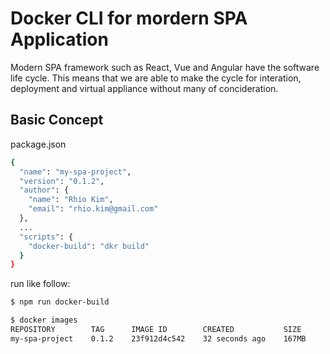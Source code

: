 # Docker CLI for mordern SPA Application

Modern SPA framework such as React, Vue and Angular have the software life cycle.
This means that we are able to make the cycle for interation, deployment and virtual appliance
without many of concideration.

## Basic Concept

package.json

```bash
{
  "name": "my-spa-project",
  "version": "0.1.2",
  "author": {
    "name": "Rhio Kim",
    "email": "rhio.kim@gmail.com"
  },
  ...
  "scripts": {
    "docker-build": "dkr build"
  }
}
```

run like follow:

```bash
$ npm run docker-build

$ docker images
REPOSITORY        TAG      IMAGE ID        CREATED           SIZE
my-spa-project    0.1.2    23f912d4c542    32 seconds ago    167MB
```
